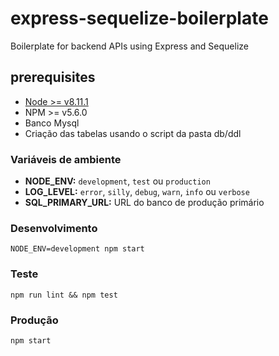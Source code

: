 # express-sequelize-boilerplate
Boilerplate for backend APIs using Express and Sequelize


## prerequisites

- [Node >= v8.11.1](https://nodejs.org/en/)
- NPM >= v5.6.0
- Banco Mysql
- Criação das tabelas usando o script da pasta db/ddl

### Variáveis de ambiente

- **NODE_ENV:** ```development```, ```test``` ou ```production```
- **LOG_LEVEL:** ```error```, ```silly```, ```debug```, ```warn```, ```info```  ou ```verbose```
- **SQL_PRIMARY_URL:** URL do banco de produção primário


### Desenvolvimento
```
NODE_ENV=development npm start
```

### Teste
```
npm run lint && npm test
```

### Produção
```
npm start
```
